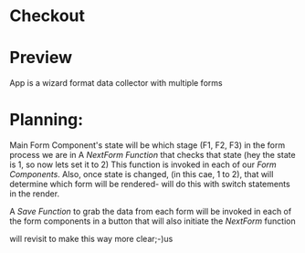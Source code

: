 # Checkout

# Preview
App is a wizard format data collector with multiple forms

# Planning:
Main Form Component's state will be which stage (F1, F2, F3) in the form process we are in
A *NextForm Function* that checks that state (hey the state is 1, so now lets set it to 2)  This function is invoked in each of our *Form Components*.  Also, once state is changed, (in this cae, 1 to 2), that will determine which form will be rendered- will do this with switch statements in the render.

A *Save Function* to grab the data from each form will be invoked in each of the form components in a button that will also initiate the *NextForm* function

will revisit to make this way more clear;-)us
